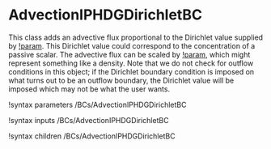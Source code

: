 # AdvectionIPHDGDirichletBC

This class adds an advective flux proportional to the Dirichlet value supplied by [!param](/BCs/AdvectionIPHDGDirichletBC/functor). This Dirichlet value could correspond to the concentration of a passive scalar. The advective flux can be scaled by [!param](/BCs/AdvectionIPHDGDirichletBC/coeff), which might represent something like a density. Note that we do not check for outflow conditions in this object; if the Dirichlet boundary condition is imposed on what turns out to be an outflow boundary, the Dirichlet value will be imposed which may not be what the user wants.

!syntax parameters /BCs/AdvectionIPHDGDirichletBC

!syntax inputs /BCs/AdvectionIPHDGDirichletBC

!syntax children /BCs/AdvectionIPHDGDirichletBC
